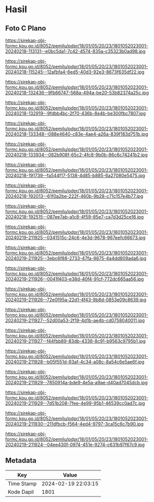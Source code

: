 # Hasil

## Foto C Plano

https://sirekap-obj-formc.kpu.go.id/8052/pemilu/pdpr/18/01/05/20/23/1801052023001-20240218-113131--e0bc5da1-7c42-4574-835a-c35323b0ad98.jpg

https://sirekap-obj-formc.kpu.go.id/8052/pemilu/pdpr/18/01/05/20/23/1801052023001-20240218-115245--12afbfa4-6ed5-40d3-92e3-8673f635df22.jpg

https://sirekap-obj-formc.kpu.go.id/8052/pemilu/pdpr/18/01/05/20/23/1801052023001-20240218-132436--9fb66747-568a-494a-be20-53b82374a25c.jpg

https://sirekap-obj-formc.kpu.go.id/8052/pemilu/pdpr/18/01/05/20/23/1801052023001-20240218-132919--9fdbb4bc-2f70-436b-8e4b-be300fbc7807.jpg

https://sirekap-obj-formc.kpu.go.id/8052/pemilu/pdpr/18/01/05/20/23/1801052023001-20240218-133348--088e4640-c83e-4ae4-a26a-839f183d751b.jpg

https://sirekap-obj-formc.kpu.go.id/8052/pemilu/pdpr/18/01/05/20/23/1801052023001-20240218-133934--082b908f-65c2-4fc8-9b0b-86c6c74241b2.jpg

https://sirekap-obj-formc.kpu.go.id/8052/pemilu/pdpr/18/01/05/20/23/1801052023001-20240218-191739--fa544f17-5138-4d85-b885-6a27080e5475.jpg

https://sirekap-obj-formc.kpu.go.id/8052/pemilu/pdpr/18/01/05/20/23/1801052023001-20240218-192013--61f0a2be-222f-460b-9b28-c71c157e4b77.jpg

https://sirekap-obj-formc.kpu.go.id/8052/pemilu/pdpr/18/01/05/20/23/1801052023001-20240218-192515--087ee7ab-a1c8-4f59-85e7-ca7d3d25ce16.jpg

https://sirekap-obj-formc.kpu.go.id/8052/pemilu/pdpr/18/01/05/20/23/1801052023001-20240219-211925--0341515c-24c6-4e3d-9678-967eefc66673.jpg

https://sirekap-obj-formc.kpu.go.id/8052/pemilu/pdpr/18/01/05/20/23/1801052023001-20240219-211925--3ebc6f88-2733-47fa-9875-4a4dd809ada6.jpg

https://sirekap-obj-formc.kpu.go.id/8052/pemilu/pdpr/18/01/05/20/23/1801052023001-20240219-211926--0041f403-e38d-40f4-91cf-772dc665aa56.jpg

https://sirekap-obj-formc.kpu.go.id/8052/pemilu/pdpr/18/01/05/20/23/1801052023001-20240219-211926--72e0f95a-22d1-4f43-9b8d-0853e09c8639.jpg

https://sirekap-obj-formc.kpu.go.id/8052/pemilu/pdpr/18/01/05/20/23/1801052023001-20240219-211927--52d00a53-2f19-4d1b-ae4b-cd0758040011.jpg

https://sirekap-obj-formc.kpu.go.id/8052/pemilu/pdpr/18/01/05/20/23/1801052023001-20240219-211927--f44fbb89-83db-4336-8c91-b9563c9795b1.jpg

https://sirekap-obj-formc.kpu.go.id/8052/pemilu/pdpr/18/01/05/20/23/1801052023001-20240219-211928--b05f551d-93af-4c34-a08c-8a54c6e5ae6f.jpg

https://sirekap-obj-formc.kpu.go.id/8052/pemilu/pdpr/18/01/05/20/23/1801052023001-20240219-211929--7850914a-bde9-4e5a-a9ae-d40ad7045dcb.jpg

https://sirekap-obj-formc.kpu.go.id/8052/pemilu/pdpr/18/01/05/20/23/1801052023001-20240219-211929--7d51b208-7fee-4e99-95b1-46539cc0ad7c.jpg

https://sirekap-obj-formc.kpu.go.id/8052/pemilu/pdpr/18/01/05/20/23/1801052023001-20240219-211930--211dfbcb-f564-4ed4-9797-3ca15c6c7b90.jpg

https://sirekap-obj-formc.kpu.go.id/8052/pemilu/pdpr/18/01/05/20/23/1801052023001-20240219-211924--04ee430f-0974-451e-9274-c631b97f67c9.jpg


## Metadata

| Key        | Value               |
| ---------- | ------------------- |
| Time Stamp | 2024-02-19 22:03:15 |
| Kode Dapil | 1801                |



